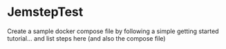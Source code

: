 # JemstepTest
Create a sample docker compose file by following a simple getting started tutorial... and list steps here (and also the compose file)



